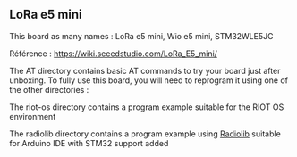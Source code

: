 ## LoRa e5 mini

This board as many names : LoRa e5 mini, Wio e5 mini, STM32WLE5JC

Référence : https://wiki.seeedstudio.com/LoRa_E5_mini/

The AT directory contains basic AT commands to try your board just after unboxing.
To fully use this board, you will need to reprogram it using one of the other directories :

The riot-os directory contains a program example suitable for the RIOT OS environment

The radiolib directory contains a program example using [Radiolib](https://github.com/jgromes/RadioLib) suitable for Arduino IDE with STM32 support added

